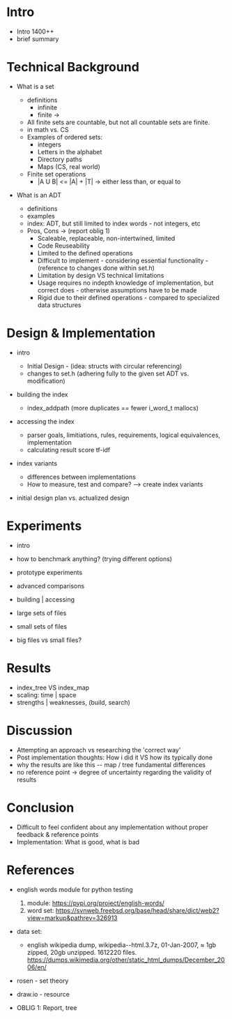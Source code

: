 # Intro
* Intro 1400++
* brief summary



# Technical Background
* What is a set
  * definitions
    * infinite 
    * finite -> 
  * All finite sets are countable, but not all countable sets are finite.
  * in math vs. CS
  * Examples of ordered sets:
    * integers
    * Letters in the alphabet
    * Directory paths
    * Maps (CS, real world)
  * Finite set operations
    * |A U B| <= |A| + |T|    ->  either less than, or equal to

* What is an ADT
  * definitions
  * examples
  * index: ADT, but still limited to index words - not integers, etc
  * Pros, Cons -> (report oblig 1)
    * Scaleable, replaceable, non-intertwined, limited
    * Code Reuseability
    * Limited to the defined operations
    * Difficult to implement - considering essential functionality - (reference to changes done within set.h)
    * Limitation by design VS technical limitations
    * Usage requires no indepth knowledge of implementation, but correct does - otherwise assumptions have to be made
    * Rigid due to their defined operations - compared to specialized data structures

<!-- * storing strings - pointers vs. literals - memory & time -->



# Design & Implementation
* intro
  * Initial Design - (idea: structs with circular referencing)
  * changes to set.h (adhering fully to the given set ADT vs. modification)

* building the index
  * index_addpath (more duplicates == fewer i_word_t mallocs)

* accessing the index
  * parser
    goals, limitiations, rules, requirements, logical equivalences, implementation
  * calculating result score
    tf-idf

* index variants
  * differences between implementations
  * How to measure, test and compare? --> create index variants

* initial design plan vs. actualized design



# Experiments
 * intro
  * how to benchmark anything? (trying different options)
  * prototype experiments

 * advanced comparisons
  * building | accessing
  * large sets of files
  * small sets of files
  * big files vs small files?



# Results
 * index_tree VS index_map
  * scaling: time | space
  * strengths | weaknesses, (build, search)



# Discussion
* Attempting an approach vs researching the 'correct way'
* Post implementation thoughts: How i did it  VS  how its typically done
* why the results are like this -- map / tree fundamental differences
* no reference point -> degree of uncertainty regarding the validity of results



# Conclusion
* Difficult to feel confident about any implementation without proper feedback & reference points
* Implementation: What is good, what is bad



# References
* english words module for python testing 
  1. module: <https://pypi.org/project/english-words/>
  2. word set: <https://svnweb.freebsd.org/base/head/share/dict/web2?view=markup&pathrev=326913>

* data set:
  * english wikipedia dump, wikipedia--html.3.7z, 01-Jan-2007, ≈ 1gb zipped, 20gb unzipped. 1612220 files.
    <https://dumps.wikimedia.org/other/static_html_dumps/December_2006/en/>

* rosen - set theory
* draw.io - resource
* OBLIG 1: Report, tree
